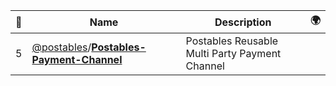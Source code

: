 |:star2: | Name | Description | 🌍|
|---|---|---|---|
|5|[@postables](https://github.com/postables)/[**Postables-Payment-Channel**](https://github.com/postables/Postables-Payment-Channel)|Postables Reusable Multi Party Payment Channel||

